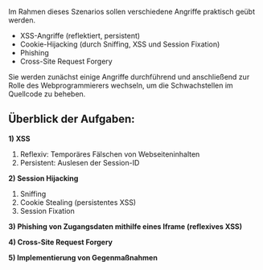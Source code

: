 Im Rahmen dieses Szenarios sollen verschiedene Angriffe praktisch geübt werden.
- XSS-Angriffe (reflektiert, persistent)
- Cookie-Hijacking (durch Sniffing, XSS und Session Fixation)
- Phishing
- Cross-Site Request Forgery

Sie werden zunächst einige Angriffe durchführend und anschließend zur Rolle des Webprogrammierers wechseln, um die 
Schwachstellen im Quellcode zu beheben.

## Überblick der Aufgaben:

**1) XSS**
   1) Reflexiv: Temporäres Fälschen von Webseiteninhalten
   2) Persistent: Auslesen der Session-ID

**2) Session Hijacking**
   1) Sniffing
   2) Cookie Stealing (persistentes XSS)
   3) Session Fixation

**3) Phishing von Zugangsdaten mithilfe eines Iframe (reflexives XSS)**

**4) Cross-Site Request Forgery**

**5) Implementierung von Gegenmaßnahmen**